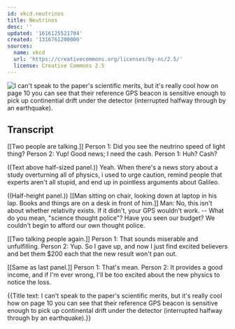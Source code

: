 ```yaml
---
id: xkcd.neutrinos
title: Neutrinos
desc: ''
updated: '1616125521704'
created: '1316761200000'
sources:
  name: xkcd
  url: 'https://creativecommons.org/licenses/by-nc/2.5/'
  license: Creative Commons 2.5
---
```

![I can't speak to the paper's scientific merits, but it's really cool how on page 10 you can see that their reference GPS beacon is sensitive enough to pick up continential drift under the detector (interrupted halfway through by an earthquake).](https://imgs.xkcd.com/comics/neutrinos.png)

## Transcript
[[Two people are talking.]]
Person 1: Did you see the neutrino speed of light thing?
Person 2: Yup! Good news; I need the cash.
Person 1: Huh? Cash?

((Text above half-sized panel.))
Yeah. When there's a news story about a study overturning all of physics, i used to urge caution, remind people that experts aren't all stupid, and end up in pointless arguments about Galileo.

((Half-height panel.))
[[Man sitting on chair, looking down at laptop in his lap. Books and things are on a desk in front of him.]]
Man: No, this isn't 
about
 whether relativity exists. If it didn't, your GPS wouldn't work. -- What do you mean, "science thought police"? Have you seen our budget? We couldn't 
begin
 to afford our own thought police.

[[Two talking people again.]]
Person 1: That sounds miserable and unfulfilling.
Person 2: Yup. So I gave up, and now I just find excited believers and bet them $200 each that the new result won't pan out.

[[Same as last panel.]]
Person 1: That's mean.
Person 2: It provides a good income, and if I'm ever wrong, I'll be too excited about the new physics to notice the loss.

{{Title text: I can't speak to the paper's scientific merits, but it's really cool how on page 10 you can see that their reference GPS beacon is sensitive enough to pick up continental drift under the detector (interrupted halfway through by an earthquake).}}

